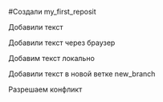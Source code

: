 #Создали my_first_reposit

Добавили текст

Добавили текст через браузер

Добавим текст локально

Добавили текст в новой ветке new_branch 

Разрешаем конфликт
